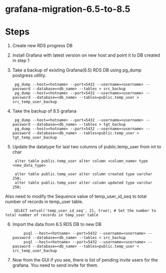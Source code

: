# grafana-migration-6.5-to-8.5

Steps
=====

1. Create new RDS progress DB 
2. Install Grafana with latest version on new host and point it to DB created in step 1
3. Take a backup of existing Grafana(6.5) RDS DB using pg_dump postgress utility.
    
        pg_dump --host=<hotname> --port=5432 --username=<username> --password --database=<db_name> --tables > src_backup
        pg_dump --host=<hotname> --port=5432 --username=<username> --password --database=<db_name> --tables=public.temp_user > src_temp_user_backup
    
4. Take the backup of 8.5 grafana

        pg_dump --host=<hotname> --port=5432 --username=<username> --password --database=<db_name> --tables > tgt_backup
        pg_dump --host=<hotname> --port=5432 --username=<username> --password --database=<db_name> --tables=public.temp_user > tgt_temp_user_backup

5. Update the datatype for last two columns of public.temp_user from int to char

        alter table public.temp_user alter column <column_name> type <new_data_type>    

        alter table public.temp_user alter column created type varchar 250;    
        alter table public.temp_user alter column updated type varchar 250;    

Also need to modify the Sequence value of temp_user_id_seq to total number of records in temp_user table.

        SELECT setval('temp_user_id_seq', 21, true); # Set the number to total number of records in temp_user table

6. Import the data from 6.5 RDS DB to new DB

            psql --host=<hotname> --port=5432 --username=<username> --password --database=<db_name> --tables < src_backup
            psql --host=<hotname> --port=5432 --username=<username> --password --database=<db_name> --tables=public.temp_user < src_temp_user_backup

7. Now from the GUI if you see, there is list of pending invite users for the grafana. You need to send invite for them.

